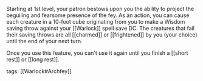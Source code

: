 Starting at 1st level, your patron bestows upon you the ability to project the beguiling and fearsome presence of the fey. As an action, you can cause each creature in a 10-foot cube originating from you to make a Wisdom saving throw against your [[Warlock]] spell save DC. The creatures that fail their saving throws are all [[charmed]] or [[frightened]] by you (your choice) until the end of your next turn.

Once you use this feature, you can't use it again until you finish a [[short rest]] or [[long rest]].

tags: [[Warlock#Archfey]]